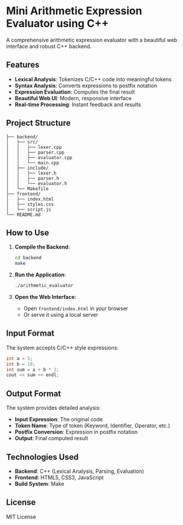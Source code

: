 # Mini Arithmetic Expression Evaluator using C++

A comprehensive arithmetic expression evaluator with a beautiful web interface and robust C++ backend.

## Features

- **Lexical Analysis**: Tokenizes C/C++ code into meaningful tokens
- **Syntax Analysis**: Converts expressions to postfix notation
- **Expression Evaluation**: Computes the final result
- **Beautiful Web UI**: Modern, responsive interface
- **Real-time Processing**: Instant feedback and results

## Project Structure

```
├── backend/
│   ├── src/
│   │   ├── lexer.cpp
│   │   ├── parser.cpp
│   │   ├── evaluator.cpp
│   │   └── main.cpp
│   ├── include/
│   │   ├── lexer.h
│   │   ├── parser.h
│   │   └── evaluator.h
│   └── Makefile
├── frontend/
│   ├── index.html
│   ├── styles.css
│   └── script.js
└── README.md
```

## How to Use

1. **Compile the Backend**:
   ```bash
   cd backend
   make
   ```

2. **Run the Application**:
   ```bash
   ./arithmetic_evaluator
   ```

3. **Open the Web Interface**:
   - Open `frontend/index.html` in your browser
   - Or serve it using a local server

## Input Format

The system accepts C/C++ style expressions:
```cpp
int a = 5;
int b = 10;
int sum = a + b * 2;
cout << sum << endl;
```

## Output Format

The system provides detailed analysis:
- **Input Expression**: The original code
- **Token Name**: Type of token (Keyword, Identifier, Operator, etc.)
- **Postfix Conversion**: Expression in postfix notation
- **Output**: Final computed result

## Technologies Used

- **Backend**: C++ (Lexical Analysis, Parsing, Evaluation)
- **Frontend**: HTML5, CSS3, JavaScript
- **Build System**: Make

## License

MIT License 